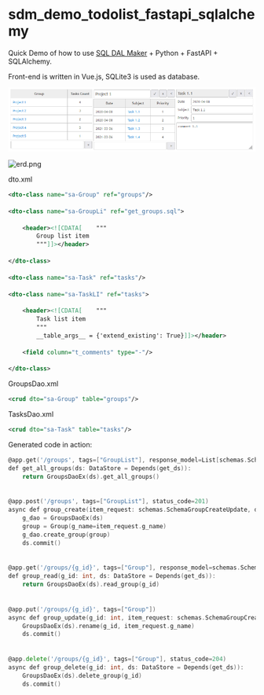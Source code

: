 # sdm_demo_todolist_fastapi_sqlalchemy
Quick Demo of how to use [SQL DAL Maker](https://github.com/panedrone/sqldalmaker) + Python + FastAPI + SQLAlchemy.

Front-end is written in Vue.js, SQLite3 is used as database.

![demo-go.png](demo-go.png)

![erd.png](erd.png)

dto.xml
```xml
<dto-class name="sa-Group" ref="groups"/>

<dto-class name="sa-GroupLi" ref="get_groups.sql">

    <header><![CDATA[    """
        Group list item
        """]]></header>

</dto-class>

<dto-class name="sa-Task" ref="tasks"/>

<dto-class name="sa-TaskLI" ref="tasks">

    <header><![CDATA[    """
        Task list item
        """
        __table_args__ = {'extend_existing': True}]]></header>

    <field column="t_comments" type="-"/>

</dto-class>
```
GroupsDao.xml
```xml
<crud dto="sa-Group" table="groups"/>
```
TasksDao.xml
```xml
<crud dto="sa-Task" table="tasks"/>
```
Generated code in action:
```go
@app.get('/groups', tags=["GroupList"], response_model=List[schemas.SchemaGroupLi])
def get_all_groups(ds: DataStore = Depends(get_ds)):
    return GroupsDaoEx(ds).get_all_groups()


@app.post('/groups', tags=["GroupList"], status_code=201)
async def group_create(item_request: schemas.SchemaGroupCreateUpdate, ds: DataStore = Depends(get_ds)):
    g_dao = GroupsDaoEx(ds)
    group = Group(g_name=item_request.g_name)
    g_dao.create_group(group)
    ds.commit()


@app.get('/groups/{g_id}', tags=["Group"], response_model=schemas.SchemaGroup)
def group_read(g_id: int, ds: DataStore = Depends(get_ds)):
    return GroupsDaoEx(ds).read_group(g_id)


@app.put('/groups/{g_id}', tags=["Group"])
async def group_update(g_id: int, item_request: schemas.SchemaGroupCreateUpdate, ds: DataStore = Depends(get_ds)):
    GroupsDaoEx(ds).rename(g_id, item_request.g_name)
    ds.commit()


@app.delete('/groups/{g_id}', tags=["Group"], status_code=204)
async def group_delete(g_id: int, ds: DataStore = Depends(get_ds)):
    GroupsDaoEx(ds).delete_group(g_id)
    ds.commit()
```